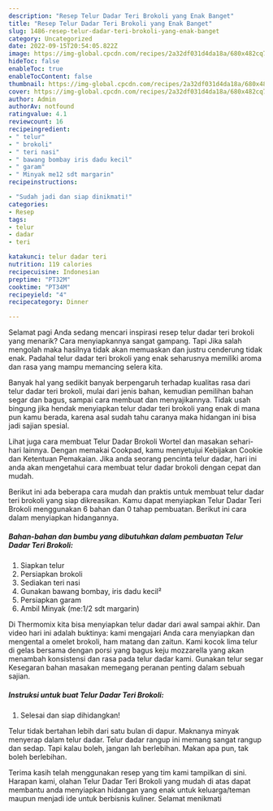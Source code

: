 ```yaml
---
description: "Resep Telur Dadar Teri Brokoli yang Enak Banget"
title: "Resep Telur Dadar Teri Brokoli yang Enak Banget"
slug: 1486-resep-telur-dadar-teri-brokoli-yang-enak-banget
category: Uncategorized
date: 2022-09-15T20:54:05.822Z
image: https://img-global.cpcdn.com/recipes/2a32df031d4da18a/680x482cq70/telur-dadar-teri-brokoli-foto-resep-utama.jpg
hideToc: false
enableToc: true
enableTocContent: false
thumbnail: https://img-global.cpcdn.com/recipes/2a32df031d4da18a/680x482cq70/telur-dadar-teri-brokoli-foto-resep-utama.jpg
cover: https://img-global.cpcdn.com/recipes/2a32df031d4da18a/680x482cq70/telur-dadar-teri-brokoli-foto-resep-utama.jpg
author: Admin
authorAv: notfound
ratingvalue: 4.1
reviewcount: 16
recipeingredient:
- " telur"
- " brokoli"
- " teri nasi"
- " bawang bombay iris dadu kecil"
- " garam"
- " Minyak me12 sdt margarin"
recipeinstructions:

- "Sudah jadi dan siap dinikmati!"
categories:
- Resep
tags:
- telur
- dadar
- teri

katakunci: telur dadar teri 
nutrition: 119 calories
recipecuisine: Indonesian
preptime: "PT32M"
cooktime: "PT34M"
recipeyield: "4"
recipecategory: Dinner

---
```



Selamat pagi Anda sedang mencari inspirasi resep telur dadar teri brokoli yang menarik? Cara menyiapkannya sangat gampang. Tapi Jika salah mengolah maka hasilnya tidak akan memuaskan dan justru cenderung tidak enak. Padahal telur dadar teri brokoli yang enak seharusnya memiliki aroma dan rasa yang mampu memancing selera kita.


Banyak hal yang sedikit banyak berpengaruh terhadap kualitas rasa dari telur dadar teri brokoli, mulai dari jenis bahan, kemudian pemilihan bahan segar dan bagus, sampai cara membuat dan menyajikannya. Tidak usah bingung jika hendak menyiapkan telur dadar teri brokoli yang enak di mana pun kamu berada, karena asal sudah tahu caranya maka hidangan ini bisa jadi sajian spesial.

Lihat juga cara membuat Telur Dadar Brokoli Wortel dan masakan sehari-hari lainnya. Dengan memakai Cookpad, kamu menyetujui Kebijakan Cookie dan Ketentuan Pemakaian. Jika anda seorang pencinta telur dadar, hari ini anda akan mengetahui cara membuat telur dadar brokoli dengan cepat dan mudah.


Berikut ini ada beberapa cara mudah dan praktis untuk membuat telur dadar teri brokoli yang siap dikreasikan. Kamu dapat menyiapkan Telur Dadar Teri Brokoli menggunakan 6 bahan dan 0 tahap pembuatan. Berikut ini cara dalam menyiapkan hidangannya.

<!--inarticleads1-->

##### Bahan-bahan dan bumbu yang dibutuhkan dalam pembuatan Telur Dadar Teri Brokoli:

1. Siapkan  telur
1. Persiapkan  brokoli
1. Sediakan  teri nasi
1. Gunakan  bawang bombay, iris dadu kecil²
1. Persiapkan  garam
1. Ambil  Minyak (me:1/2 sdt margarin)


Di Thermomix kita bisa menyiapkan telur dadar dari awal sampai akhir. Dan video hari ini adalah buktinya: kami mengajari Anda cara menyiapkan dan mengental a omelet brokoli, ham matang dan zaitun. Kami kocok lima telur di gelas bersama dengan porsi yang bagus keju mozzarella yang akan menambah konsistensi dan rasa pada telur dadar kami. Gunakan telur segar Kesegaran bahan masakan memegang peranan penting dalam sebuah sajian. 

<!--inarticleads2-->

##### Instruksi untuk buat Telur Dadar Teri Brokoli:


1. Selesai dan siap dihidangkan!

Telur tidak bertahan lebih dari satu bulan di dapur. Maknanya minyak menyerap dalam telur dadar. Telur dadar rangup ini memang sangat rangup dan sedap. Tapi kalau boleh, jangan lah berlebihan. Makan apa pun, tak boleh berlebihan. 

Terima kasih telah menggunakan resep yang tim kami tampilkan di sini. Harapan kami, olahan Telur Dadar Teri Brokoli yang mudah di atas dapat membantu anda menyiapkan hidangan yang enak untuk keluarga/teman maupun menjadi ide untuk berbisnis kuliner. Selamat menikmati
